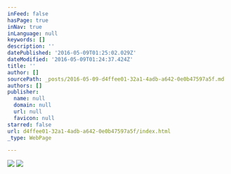 ```yaml
---
inFeed: false
hasPage: true
inNav: true
inLanguage: null
keywords: []
description: ''
datePublished: '2016-05-09T01:25:02.029Z'
dateModified: '2016-05-09T01:24:37.424Z'
title: ''
author: []
sourcePath: _posts/2016-05-09-d4ffee01-32a1-4adb-a642-0e0b47597a5f.md
authors: []
publisher:
  name: null
  domain: null
  url: null
  favicon: null
starred: false
url: d4ffee01-32a1-4adb-a642-0e0b47597a5f/index.html
_type: WebPage

---
```

![](https://the-grid-user-content.s3-us-west-2.amazonaws.com/ca44953f-3533-4407-99be-1f57fffbb152.jpg)
![](https://the-grid-user-content.s3-us-west-2.amazonaws.com/3ee694ce-d720-4791-b142-88000b9bb430.jpg)